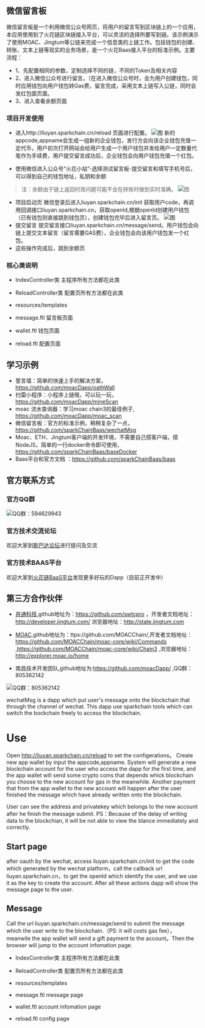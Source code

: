 ## 微信留言板
 微信留言板是一个利用微信公众号网页，将用户的留言写到区块链上的一个应用， 本应用使用到了火花链区块链接入平台，可以灵活的选择所要写到链。该示例演示了使用MOAC、Jingtum等公链来完成一个信息类的上链工作。包括钱包的创建、转账、文本上链等现实的业务场景，是一个火花Baas接入平台的标准示例。主要流程：
 - 1、先配置相同的参数，定制选择不同的链，不同的Token及相关内容
 - 2、进入微信公众号进行留言。（在进入微信公众号时，会为用户创建钱包，同时应用钱包向用户钱包转Gas费，留言完成，采用文本上链写入公链，同时会发红包面页面。
 - 3、进入查看余额页面
 

### 项目开发使用
  - 进入http://liuyan.sparkchain.cn/reload 页面进行配置。
  ![图](./doc/01.png)
新的appcode,appname会生成一组新的企业钱包，发行方会向该企业钱包充值一定代币，用户初次打开网站会给用户生成一个用户钱包并发给用户一定数量代笔作为手续费，用户提交留言成功后，企业钱包会向用户钱包充值一个红包。

 - 使用微信进入公众号“火花小站”-选择测试留言板-提交留言和填写手机号后，可以得到自己的钱包地址，私钥和余额
 >注：余额由于链上返回时效问题可能不会在转账时做到实时准确。
   ![图](./doc/02.png)
- 项目启动页
微信登录后进入liuyan.sparkchain.cn/init 获取用户code，再调用回调接口liuyan.sparkchain.cn，获取openId,根据openId创建用户钱包（已有钱包则直接跳到钱包页），创建钱包完毕后进入留言页。
  ![图](./doc/03.png)
- 提交留言
提交留言接口liuyan.sparkchain.cn/message/send。用户钱包会向链上提交文本留言（留言需要GAS费），企业钱包会向该用户钱包发一个红包。
- 这些操作完成后，跳到余额页

### 核心类说明
- IndexController类 主程序所有方法都在此类
- ReloadController类 配置页所有方法都在此类

- resources/templates
- message.ftl 留言板页面
- wallet.ftl 钱包页面
- reload.ftl 配置页面


## 学习示例

 - 誓言墙：简单的快速上手的解决方案，https://github.com/moacDapp/oathWall
 - 扫雷小程序：小程序上链哦，可以玩一玩，https://github.com/moacDapp/mineScan
 - moac 流水查询器：学习moac chain3的最佳例子, https://github.com/moacDapp/moac_scan
 - 微信留言板：官方的标准示例，稍稍复杂了一点，https://github.com/sparkChainBaas/wechatMsg
 - Moac、ETH、Jingtum客户端的开发环境，不需要自己搭客户端，搭NodeJS，简单的一行docker命令即可使用，https://github.com/sparkChainBaas/baseDocker
 - Baas平台和官方文档  ：https://github.com/sparkChainBaas/baas

## 官方联系方式

### 官方QQ群
![QQ群：594629943](./doc/sp.png)
### 官方技术交流论坛
  欢迎大家到<a href="http://sparkda.com/">斯巴达论坛</a>进行提问及交流 

### 官方技术BAAS平台
  欢迎大家到<a href="http://baas.sparkchain.cn/">火花链BaaS平台</a>发现更多好玩的Dapp（目前正开发中）


## 第三方合作伙伴

 - <a href="https://www.jingtum.com/">井通科技</a>,github地址为：https://github.com/swtcpro ，开发者文档地址：http://developer.jingtum.com/  浏览器地址：http://state.jingtum.com

 - <a href="http://www.moac.io/">MOAC</a>,github地址为：ttps://github.com/MOACChain/,开发者文档地址：https://github.com/MOACChain/moac-core/wiki/Commands ,https://github.com/MOACChain/moac-core/wiki/Chain3 ,浏览器地址：http://explorer.moac.io/home

 - 南昌技术开发团队,github地址为:https://github.com/moacDapp/ ,QQ群：805362142

 ![QQ群：805362142](./doc/nc.png)




wechatMsg is a dapp which put user's message onto the blockchain that through the channel of wechat.
This dapp use sparkchain tools which can switch the bockchain freely to access the blockchain.

# Use
Open http://liuyan.sparkchain.cn/reload to set the configerations。
Create new app wallet by input the appcode,appname. System will generate a new blockchain account for the user who access the dapp for the first time, and the app wallet will send some crypto coins that depends whick blockchain you choose to the new account for gas in the meanwhile. Another payment that from the app wallet to the new account will happen after the user finished the message which have already written onto the blockchain.

 User can see the address and privatekey which belongs to the new account after he finish the message submit.
 PS：Because of the delay of writing data to the blockchian, it will be not able to view the blance immediately and correctly.

## Start page
after oauth by the wechat, access liuyan.sparkchain.cn/init to get the code which generated by the wechat platform，call the callback url liuyan.sparkchain.cn，to get the openId which identify the user, and we use it as the key to create the account. After all these actions dapp will show the message page to the user.

## Message
Call the url liuyan.sparkchain.cn/message/send to submit the message which the user write to the blockchain.（PS: it will costs gas fee），meanwile the app wallet will send a gift payment to the account。Then the browser will jump to the account infomation page. 

- IndexController类 主程序所有方法都在此类
- ReloadController类 配置页所有方法都在此类

- resources/templates
- message.ftl message page
- wallet.ftl account infomation page
- reload.ftl config page

